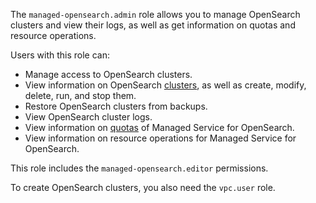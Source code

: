 The `managed-opensearch.admin` role allows you to manage OpenSearch clusters and view their logs, as well as get information on quotas and resource operations.

Users with this role can:
* Manage access to OpenSearch clusters.
* View information on OpenSearch [clusters](../../managed-opensearch/concepts/index.md), as well as create, modify, delete, run, and stop them.
* Restore OpenSearch clusters from backups.
* View OpenSearch cluster logs.
* View information on [quotas](../../managed-opensearch/concepts/limits.md#quotas) of Managed Service for OpenSearch.
* View information on resource operations for Managed Service for OpenSearch.

This role includes the `managed-opensearch.editor` permissions.

To create OpenSearch clusters, you also need the `vpc.user` role.